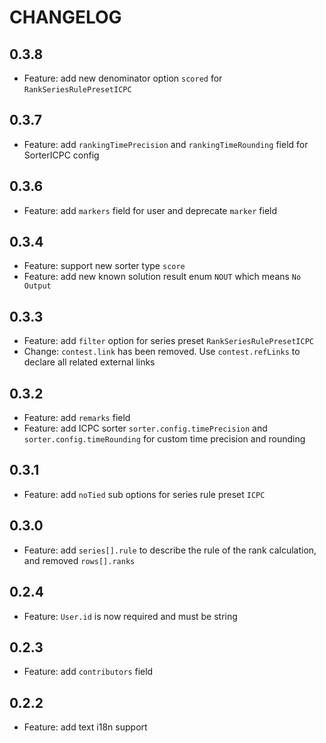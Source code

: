 # CHANGELOG

## 0.3.8

- Feature: add new denominator option `scored` for `RankSeriesRulePresetICPC`

## 0.3.7

- Feature: add `rankingTimePrecision` and `rankingTimeRounding` field for SorterICPC config

## 0.3.6

- Feature: add `markers` field for user and deprecate `marker` field

## 0.3.4

- Feature: support new sorter type `score`
- Feature: add new known solution result enum `NOUT` which means `No Output`

## 0.3.3

- Feature: add `filter` option for series preset `RankSeriesRulePresetICPC`
- Change: `contest.link` has been removed. Use `contest.refLinks` to declare all related external links

## 0.3.2

- Feature: add `remarks` field
- Feature: add ICPC sorter `sorter.config.timePrecision` and `sorter.config.timeRounding` for custom time precision and rounding

## 0.3.1

- Feature: add `noTied` sub options for series rule preset `ICPC`

## 0.3.0

- Feature: add `series[].rule` to describe the rule of the rank calculation, and removed `rows[].ranks`

## 0.2.4

- Feature: `User.id` is now required and must be string

## 0.2.3

- Feature: add `contributors` field

## 0.2.2

- Feature: add text i18n support
